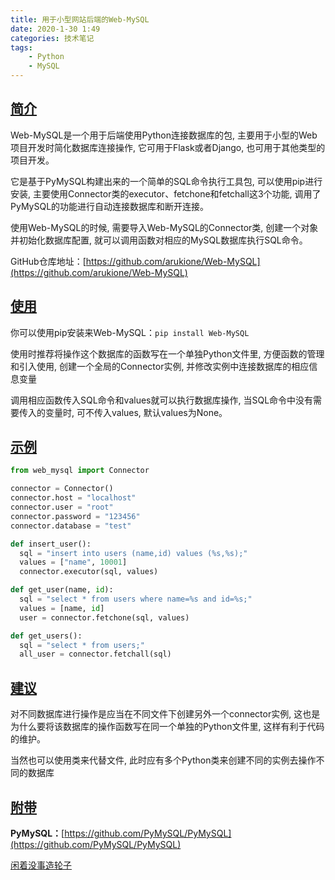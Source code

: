 ```yaml
---
title: 用于小型网站后端的Web-MySQL
date: 2020-1-30 1:49
categories: 技术笔记
tags:
    - Python
    - MySQL
---
```



[简介](#简介)
---

Web-MySQL是一个用于后端使用Python连接数据库的包, 主要用于小型的Web项目开发时简化数据库连接操作, 它可用于Flask或者Django, 也可用于其他类型的项目开发。

它是基于PyMySQL构建出来的一个简单的SQL命令执行工具包, 可以使用pip进行安装, 主要使用Connector类的executor、fetchone和fetchall这3个功能, 调用了PyMySQL的功能进行自动连接数据库和断开连接。

使用Web-MySQL的时候, 需要导入Web-MySQL的Connector类, 创建一个对象并初始化数据库配置, 就可以调用函数对相应的MySQL数据库执行SQL命令。
<!--more-->
GitHub仓库地址：[https://github.com/arukione/Web-MySQL](https://github.com/arukione/Web-MySQL)

[使用](#使用)
---

你可以使用pip安装来Web-MySQL：`pip install Web-MySQL`

使用时推荐将操作这个数据库的函数写在一个单独Python文件里, 方便函数的管理和引入使用, 创建一个全局的Connector实例, 并修改实例中连接数据库的相应信息变量

调用相应函数传入SQL命令和values就可以执行数据库操作, 当SQL命令中没有需要传入的变量时, 可不传入values, 默认values为None。

[示例](#示例)
---

```Python
from web_mysql import Connector

connector = Connector()
connector.host = "localhost"
connector.user = "root"
connector.password = "123456"
connector.database = "test"

def insert_user():
  sql = "insert into users (name,id) values (%s,%s);"
  values = ["name", 10001]
  connector.executor(sql, values)

def get_user(name, id):
  sql = "select * from users where name=%s and id=%s;"
  values = [name, id]
  user = connector.fetchone(sql, values)

def get_users():
  sql = "select * from users;"
  all_user = connector.fetchall(sql)
```

[建议](#建议)
---

对不同数据库进行操作是应当在不同文件下创建另外一个connector实例, 这也是为什么要将该数据库的操作函数写在同一个单独的Python文件里, 这样有利于代码的维护。

当然也可以使用类来代替文件, 此时应有多个Python类来创建不同的实例去操作不同的数据库

[附带](#附带)
---

**PyMySQL：**[https://github.com/PyMySQL/PyMySQL](https://github.com/PyMySQL/PyMySQL)

[闲着没事造轮子](../%E9%97%B2%E7%9D%80%E6%B2%A1%E4%BA%8B%E9%80%A0%E8%BD%AE%E5%AD%90/)
